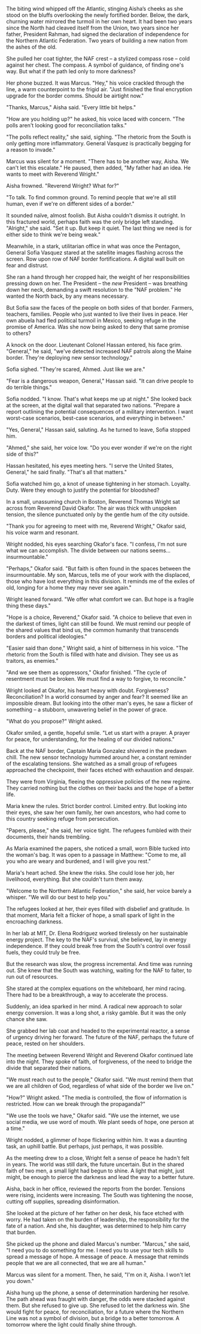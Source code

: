 The biting wind whipped off the Atlantic, stinging Aisha’s cheeks as she stood on the bluffs overlooking the newly fortified border. Below, the dark, churning water mirrored the turmoil in her own heart. It had been two years since the North had cleaved itself from the Union, two years since her father, President Rahman, had signed the declaration of independence for the Northern Atlantic Federation. Two years of building a new nation from the ashes of the old.

She pulled her coat tighter, the NAF crest – a stylized compass rose – cold against her chest. The compass. A symbol of guidance, of finding one's way. But what if the path led only to more darkness?

Her phone buzzed. It was Marcus. "Hey," his voice crackled through the line, a warm counterpoint to the frigid air. "Just finished the final encryption upgrade for the border comms. Should be airtight now."

"Thanks, Marcus," Aisha said. "Every little bit helps."

"How are you holding up?" he asked, his voice laced with concern. "The polls aren't looking good for reconciliation talks."

"The polls reflect reality," she said, sighing. "The rhetoric from the South is only getting more inflammatory. General Vasquez is practically begging for a reason to invade."

Marcus was silent for a moment. "There has to be another way, Aisha. We can't let this escalate." He paused, then added, "My father had an idea. He wants to meet with Reverend Wright."

Aisha frowned. "Reverend Wright? What for?"

"To talk. To find common ground. To remind people that we're all still human, even if we're on different sides of a border."

It sounded naïve, almost foolish. But Aisha couldn't dismiss it outright. In this fractured world, perhaps faith was the only bridge left standing. "Alright," she said. "Set it up. But keep it quiet. The last thing we need is for either side to think we're being weak."

Meanwhile, in a stark, utilitarian office in what was once the Pentagon, General Sofia Vasquez stared at the satellite images flashing across the screen. Row upon row of NAF border fortifications. A digital wall built on fear and distrust.

She ran a hand through her cropped hair, the weight of her responsibilities pressing down on her. The President – the *new* President – was breathing down her neck, demanding a swift resolution to the "NAF problem." He wanted the North back, by any means necessary.

But Sofia saw the faces of the people on both sides of that border. Farmers, teachers, families. People who just wanted to live their lives in peace. Her own abuela had fled political turmoil in Mexico, seeking refuge in the promise of America. Was she now being asked to deny that same promise to others?

A knock on the door. Lieutenant Colonel Hassan entered, his face grim. "General," he said, "we've detected increased NAF patrols along the Maine border. They're deploying new sensor technology."

Sofia sighed. "They're scared, Ahmed. Just like we are."

"Fear is a dangerous weapon, General," Hassan said. "It can drive people to do terrible things."

Sofia nodded. "I know. That's what keeps me up at night." She looked back at the screen, at the digital wall that separated two nations. "Prepare a report outlining the potential consequences of a military intervention. I want worst-case scenarios, best-case scenarios, and everything in between."

"Yes, General," Hassan said, saluting. As he turned to leave, Sofia stopped him.

"Ahmed," she said, her voice low. "Do you ever wonder if we're on the right side of this?"

Hassan hesitated, his eyes meeting hers. "I serve the United States, General," he said finally. "That's all that matters."

Sofia watched him go, a knot of unease tightening in her stomach. Loyalty. Duty. Were they enough to justify the potential for bloodshed?

In a small, unassuming church in Boston, Reverend Thomas Wright sat across from Reverend David Okafor. The air was thick with unspoken tension, the silence punctuated only by the gentle hum of the city outside.

"Thank you for agreeing to meet with me, Reverend Wright," Okafor said, his voice warm and resonant.

Wright nodded, his eyes searching Okafor's face. "I confess, I'm not sure what we can accomplish. The divide between our nations seems… insurmountable."

"Perhaps," Okafor said. "But faith is often found in the spaces between the insurmountable. My son, Marcus, tells me of your work with the displaced, those who have lost everything in this division. It reminds me of the exiles of old, longing for a home they may never see again."

Wright leaned forward. "We offer what comfort we can. But hope is a fragile thing these days."

"Hope is a choice, Reverend," Okafor said. "A choice to believe that even in the darkest of times, light can still be found. We must remind our people of the shared values that bind us, the common humanity that transcends borders and political ideologies."

"Easier said than done," Wright said, a hint of bitterness in his voice. "The rhetoric from the South is filled with hate and division. They see us as traitors, as enemies."

"And we see them as oppressors," Okafor finished. "The cycle of resentment must be broken. We must find a way to forgive, to reconcile."

Wright looked at Okafor, his heart heavy with doubt. Forgiveness? Reconciliation? In a world consumed by anger and fear? It seemed like an impossible dream. But looking into the other man's eyes, he saw a flicker of something – a stubborn, unwavering belief in the power of grace.

"What do you propose?" Wright asked.

Okafor smiled, a gentle, hopeful smile. "Let us start with a prayer. A prayer for peace, for understanding, for the healing of our divided nations."

Back at the NAF border, Captain Maria Gonzalez shivered in the predawn chill. The new sensor technology hummed around her, a constant reminder of the escalating tensions. She watched as a small group of refugees approached the checkpoint, their faces etched with exhaustion and despair.

They were from Virginia, fleeing the oppressive policies of the new regime. They carried nothing but the clothes on their backs and the hope of a better life.

Maria knew the rules. Strict border control. Limited entry. But looking into their eyes, she saw her own family, her own ancestors, who had come to this country seeking refuge from persecution.

"Papers, please," she said, her voice tight. The refugees fumbled with their documents, their hands trembling.

As Maria examined the papers, she noticed a small, worn Bible tucked into the woman's bag. It was open to a passage in Matthew: "Come to me, all you who are weary and burdened, and I will give you rest."

Maria's heart ached. She knew the risks. She could lose her job, her livelihood, everything. But she couldn't turn them away.

"Welcome to the Northern Atlantic Federation," she said, her voice barely a whisper. "We will do our best to help you."

The refugees looked at her, their eyes filled with disbelief and gratitude. In that moment, Maria felt a flicker of hope, a small spark of light in the encroaching darkness.

In her lab at MIT, Dr. Elena Rodriguez worked tirelessly on her sustainable energy project. The key to the NAF's survival, she believed, lay in energy independence. If they could break free from the South's control over fossil fuels, they could truly be free.

But the research was slow, the progress incremental. And time was running out. She knew that the South was watching, waiting for the NAF to falter, to run out of resources.

She stared at the complex equations on the whiteboard, her mind racing. There had to be a breakthrough, a way to accelerate the process.

Suddenly, an idea sparked in her mind. A radical new approach to solar energy conversion. It was a long shot, a risky gamble. But it was the only chance she saw.

She grabbed her lab coat and headed to the experimental reactor, a sense of urgency driving her forward. The future of the NAF, perhaps the future of peace, rested on her shoulders.

The meeting between Reverend Wright and Reverend Okafor continued late into the night. They spoke of faith, of forgiveness, of the need to bridge the divide that separated their nations.

"We must reach out to the people," Okafor said. "We must remind them that we are all children of God, regardless of what side of the border we live on."

"How?" Wright asked. "The media is controlled, the flow of information is restricted. How can we break through the propaganda?"

"We use the tools we have," Okafor said. "We use the internet, we use social media, we use word of mouth. We plant seeds of hope, one person at a time."

Wright nodded, a glimmer of hope flickering within him. It was a daunting task, an uphill battle. But perhaps, just perhaps, it was possible.

As the meeting drew to a close, Wright felt a sense of peace he hadn't felt in years. The world was still dark, the future uncertain. But in the shared faith of two men, a small light had begun to shine. A light that might, just might, be enough to pierce the darkness and lead the way to a better future.

Aisha, back in her office, reviewed the reports from the border. Tensions were rising, incidents were increasing. The South was tightening the noose, cutting off supplies, spreading disinformation.

She looked at the picture of her father on her desk, his face etched with worry. He had taken on the burden of leadership, the responsibility for the fate of a nation. And she, his daughter, was determined to help him carry that burden.

She picked up the phone and dialed Marcus's number. "Marcus," she said, "I need you to do something for me. I need you to use your tech skills to spread a message of hope. A message of peace. A message that reminds people that we are all connected, that we are all human."

Marcus was silent for a moment. Then, he said, "I'm on it, Aisha. I won't let you down."

Aisha hung up the phone, a sense of determination hardening her resolve. The path ahead was fraught with danger, the odds were stacked against them. But she refused to give up. She refused to let the darkness win. She would fight for peace, for reconciliation, for a future where the Northern Line was not a symbol of division, but a bridge to a better tomorrow. A tomorrow where the light could finally shine through.